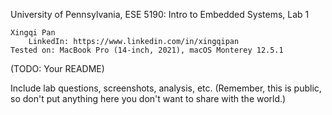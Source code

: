 University of Pennsylvania, ESE 5190: Intro to Embedded Systems, Lab 1

    Xingqi Pan
        LinkedIn: https://www.linkedin.com/in/xingqipan
    Tested on: MacBook Pro (14-inch, 2021), macOS Monterey 12.5.1

(TODO: Your README)

Include lab questions, screenshots, analysis, etc. (Remember, this is public, so don't put anything here you don't want to share with the world.)
